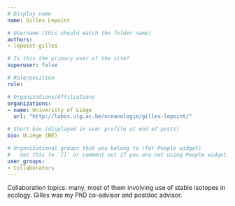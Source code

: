 ```yaml
---
# Display name
name: Gilles Lepoint

# Username (this should match the folder name)
authors:
- lepoint-gilles

# Is this the primary user of the site?
superuser: false

# Role/position
role: 

# Organizations/Affiliations
organizations:
- name: University of Liège 
  url: "http://labos.ulg.ac.be/oceanologie/gilles-lepoint/"

# Short bio (displayed in user profile at end of posts)
bio: ULiège (BE)

# Organizational groups that you belong to (for People widget)
#   Set this to `[]` or comment out if you are not using People widget.
user_groups:
- Collaborators
---
```

Collaboration topics: many, most of them involving use of stable isotopes in ecology. Gilles was my PhD co-advisor and postdoc advisor.
